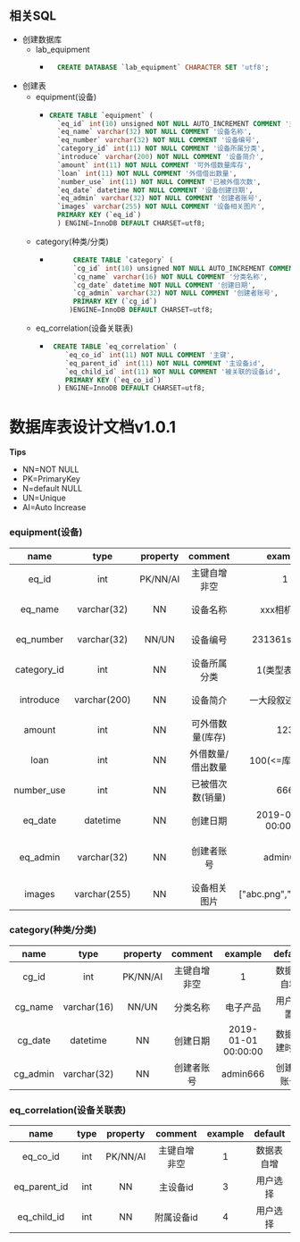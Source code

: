 ## 相关SQL
* 创建数据库
  * lab_equipment
    * ```sql
        CREATE DATABASE `lab_equipment` CHARACTER SET 'utf8';
      ```
* 创建表
  * equipment(设备)
    * ```sql
      CREATE TABLE `equipment` (
        `eq_id` int(10) unsigned NOT NULL AUTO_INCREMENT COMMENT '主键自增非空',
        `eq_name` varchar(32) NOT NULL COMMENT '设备名称',
        `eq_number` varchar(32) NOT NULL COMMENT '设备编号',
        `category_id` int(11) NOT NULL COMMENT '设备所属分类',
        `introduce` varchar(200) NOT NULL COMMENT '设备简介',
        `amount` int(11) NOT NULL COMMENT '可外借数量库存',
        `loan` int(11) NOT NULL COMMENT '外借借出数量',
        `number_use` int(11) NOT NULL COMMENT '已被外借次数',
        `eq_date` datetime NOT NULL COMMENT '设备创建日期',
        `eq_admin` varchar(32) NOT NULL COMMENT '创建者账号',
        `images` varchar(255) NOT NULL COMMENT '设备相关图片',
        PRIMARY KEY (`eq_id`)
        ) ENGINE=InnoDB DEFAULT CHARSET=utf8;
      ```
  * category(种类/分类)
    * ```sql
            CREATE TABLE `category` (
            `cg_id` int(10) unsigned NOT NULL AUTO_INCREMENT COMMENT '主键',
            `cg_name` varchar(16) NOT NULL COMMENT '分类名称',
            `cg_date` datetime NOT NULL COMMENT '创建日期',
            `cg_admin` varchar(32) NOT NULL COMMENT '创建者账号',
            PRIMARY KEY (`cg_id`)
           )ENGINE=InnoDB DEFAULT CHARSET=utf8;
      ```   
  * eq_correlation(设备关联表)
    * ```sql
       CREATE TABLE `eq_correlation` (
          `eq_co_id` int(11) NOT NULL COMMENT '主键',
          `eq_parent_id` int(11) NOT NULL COMMENT '主设备id',
          `eq_child_id` int(11) NOT NULL COMMENT '被关联的设备id',
          PRIMARY KEY (`eq_co_id`)
        ) ENGINE=InnoDB DEFAULT CHARSET=utf8;
      ```



# 数据库表设计文档v1.0.1
**Tips**
* NN=NOT NULL
* PK=PrimaryKey
* N=default NULL
* UN=Unique
* AI=Auto Increase
### equipment(设备)

|    name     |     type     | property |      comment      |        example        |    default     |
| :---------: | :----------: | :------: | :---------------: | :-------------------: | :------------: |
|    eq_id    |     int      | PK/NN/AI |   主键自增非空    |           1           |   数据表自增   |
|   eq_name   | varchar(32)  |    NN    |     设备名称      |      xxx相机213       |    用户设置    |
|  eq_number  | varchar(32)  |  NN/UN   |     设备编号      |     231361sada13      |    用户设置    |
| category_id |     int      |    NN    |   设备所属分类    |     1(类型表主键)     |    用户设置    |
|  introduce  | varchar(200) |    NN    |     设备简介      |   一大段叙述性文字    |    用户设置    |
|   amount    |     int      |    NN    | 可外借数量(库存)  |          123          |    用户设置    |
|    loan     |     int      |    NN    | 外借数量/借出数量 |    100(<=库存总量)    |       0        |
| number_use  |     int      |    NN    | 已被借次数(销量)  |          666          |       0        |
|   eq_date   |   datetime   |    NN    |     创建日期      |  2019-01-01 00:00:00  |  数据创建时间  |
|  eq_admin   | varchar(32)  |    NN    |    创建者账号     |       admin666        | 管理员账号账号 |
|   images    | varchar(255) |    NN    |   设备相关图片    | ["abc.png","123.jpg"] |       []       |

### category(种类/分类)

|   name   |    type     | property |   comment    |       example       |   default    |
| :------: | :---------: | :------: | :----------: | :-----------------: | :----------: |
|  cg_id   |     int     | PK/NN/AI | 主键自增非空 |          1          |  数据表自增  |
| cg_name  | varchar(16) |  NN/UN   |   分类名称   |      电子产品       |   用户设置   |
| cg_date  |  datetime   |    NN    |   创建日期   | 2019-01-01 00:00:00 | 数据创建时间 |
| cg_admin | varchar(32) |    NN    |  创建者账号  |      admin666       |  创建者账号  |

### eq_correlation(设备关联表)
|     name     | type  | property |   comment    | example |  default   |
| :----------: | :---: | :------: | :----------: | :-----: | :--------: |
|   eq_co_id   |  int  | PK/NN/AI | 主键自增非空 |    1    | 数据表自增 |
| eq_parent_id |  int  |    NN    |   主设备id   |    3    |  用户选择  |
| eq_child_id  |  int  |    NN    |  附属设备id  |    4    |  用户选择  |